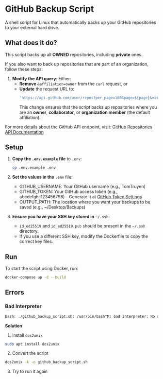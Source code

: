 # GitHub Backup Script

A shell script for Linux that automatically backs up your GitHub repositories to your external hard drive.

## What does it do?

This script backs up all **OWNED** repositories, including **private** ones.

If you also want to back up repositories that are part of an organization, follow these steps:

1. **Modify the API query**: Either:
   - **Remove** `&affiliation=owner` from the `curl` request, or
   - **Update** the request URL to:
     ```bash
     'https://api.github.com/user/repos?per_page=100&page=${page}&visibility=all&affiliation=owner,collaborator,organization_member'
     ```
     This change ensures that the script backs up repositories where you are an **owner**, **collaborator**, or **organization member** (the default affiliation).

For more details about the GitHub API endpoint, visit: [GitHub Repositories API Documentation](https://docs.github.com/en/rest/reference/repos#list-repositories-for-the-authenticated-user)

## Setup

1. **Copy the `.env.example` file** to `.env`:

   ```bash
   cp .env.example .env

   ```

2. **Set the values in the** `.env` file:

   - GITHUB_USERNAME: Your GitHub username (e.g., TomTruyen)
   - GITHUB_TOKEN: Your GitHub access token (e.g., abcdefghij123456798) - Generate it at [GitHub Token Settings](https://github.com/settings/tokens)
   - OUTPUT_PATH: The location where you want your backups to be saved (e.g., ~/Desktop/Backups)

3. **Ensure you have your SSH key stored in** `~/.ssh`:

   - `id_ed25519` and `id_ed25519.pub` should be present in the `~/.ssh` directory.
   - If you use a different SSH key, modify the Dockerfile to copy the correct key files.

## Run

To start the script using Docker, run:

```bash
docker-compose up -d --build
```

## Errors

### Bad Interpreter

```bash
bash: ./github_backup_script.sh: /usr/bin/bash^M: bad interpreter: No such file or directory
```

**Solution**

1. Install `dos2unix`

```bash
sudo apt install dos2unix
```

2. Convert the script

```bash
dos2unix -k -o github_backup_script.sh
```

3. Try to run it again
